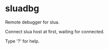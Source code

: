 # sluadbg
Remote debugger for slua.

Connect slua host at first, waiting for connected.

Type '?' for help.

